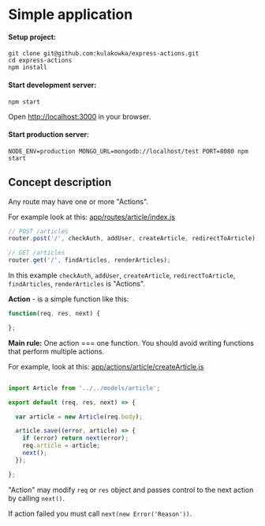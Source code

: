 # Simple application 

#### Setup project:
```
git clone git@github.com:kulakowka/express-actions.git
cd express-actions
npm install
```

#### Start development server: 
```
npm start
```

Open [http://localhost:3000](http://localhost:3000/) in your browser.

#### Start production server: 
```
NODE_ENV=production MONGO_URL=mongodb://localhost/test PORT=8080 npm start
```

## Concept description

Any route may have one or more "Actions".

For example look at this: [app/routes/article/index.js](app/routes/article/index.js)

```javascript
// POST /articles
router.post('/', checkAuth, addUser, createArticle, redirectToArticle);

// GET /articles
router.get('/', findArticles, renderArticles);
```

In this example `checkAuth`, `addUser`, `createArticle`, `redirectToArticle`, `findArticles`, `renderArticles` is "Actions".

**Action** - is a simple function like this:

```javascript
function(req, res, next) {

};
```

**Main rule:** One action === one function. You should avoid writing functions that perform multiple actions.

For example, look at this: [app/actions/article/createArticle.js](app/actions/article/createArticle.js)

```javascript

import Article from '../../models/article';

export default (req, res, next) => {

  var article = new Article(req.body);

  article.save((error, article) => {
    if (error) return next(error);
    req.article = article;
    next();
  });

};

```

"Action" may modify `req` or `res` object and passes control to the next action by calling `next()`. 

If action failed you must call `next(new Error('Reason'))`.






